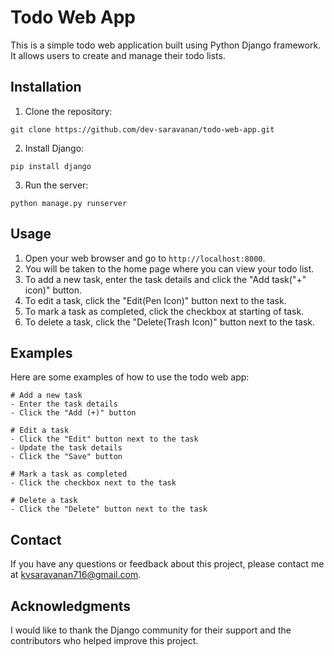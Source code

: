# Todo Web App

This is a simple todo web application built using Python Django framework. It allows users to create and manage their todo lists.

## Installation

1. Clone the repository:

```
git clone https://github.com/dev-saravanan/todo-web-app.git
```

2. Install Django:

```
pip install django
```

3. Run the server:

```
python manage.py runserver
```

## Usage

1. Open your web browser and go to `http://localhost:8000`.
2. You will be taken to the home page where you can view your todo list.
3. To add a new task, enter the task details and click the "Add task("+" icon)" button.
4. To edit a task, click the "Edit(Pen Icon)" button next to the task.
5. To mark a task as completed, click the checkbox at starting of task.
6. To delete a task, click the "Delete(Trash Icon)" button next to the task.

## Examples

Here are some examples of how to use the todo web app:

```
# Add a new task
- Enter the task details
- Click the "Add (+)" button

# Edit a task
- Click the "Edit" button next to the task
- Update the task details
- Click the "Save" button

# Mark a task as completed
- Click the checkbox next to the task

# Delete a task
- Click the "Delete" button next to the task
```

## Contact

If you have any questions or feedback about this project, please contact me at kvsaravanan716@gmail.com.

## Acknowledgments

I would like to thank the Django community for their support and the contributors who helped improve this project.
